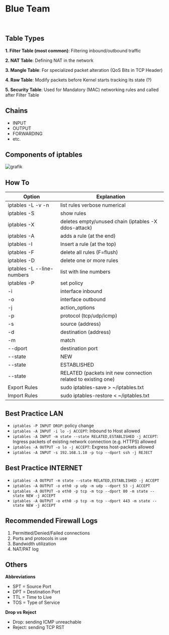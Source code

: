 # Blue Team

<br />

## Table Types

**1. Filter Table (most common)**: Filtering inbound/outbound traffic

**2. NAT Table**: Defining NAT in the network

**3. Mangle Table**: For specialized packet alteration (QoS Bits in TCP Header)

**4. Raw Table**: Modify packets before Kernel starts tracking its state (?)

**5. Security Table**: Used for Mandatory (MAC) networking rules and called after Filter Table

## Chains
- INPUT
- OUTPUT
- FORWARDING
- etc.

## Components of iptables

![grafik](https://user-images.githubusercontent.com/84674087/132100832-0639895d-de51-40ea-b331-cd402d30bafa.png)

## How To

Option | Explanation
------ | -----------
iptables -L -v -n | list rules verbose numerical
iptables -S | show rules
iptables -X | deletes empty/unused chain (iptables -X ddos-attack)
iptables -A | adds a rule (at the end)
iptables -I | Insert a rule (at the top)
iptables -F | delete all rules (F=flush)
iptables -D | delete one or more rules
iptables -L --line-numbers | list with line numbers
iptables -P | set policy
-i | interface inbound
-o | interface outbound
-j | action_options
-p | protocol (tcp/udp/icmp)
-s | source (address)
-d | destination (address)
-m | match
--dport | destination port
--state | NEW
--state | ESTABLISHED
--state | RELATED (packets init new connection related to existing one)
Export Rules | sudo iptables-save > ~/iptables.txt
Import Rules | sudo iptables-restore < ~/iptables.txt

## Best Practice LAN

- `iptables -P INPUT DROP`: policy change
- `iptables -A INPUT -i lo -j ACCEPT`: Inbound to Host allowed
- `iptables -A INPUT -m state --state RELATED,ESTABLISHED -j ACCEPT`: Ingress packets of existing network connection (e.g. HTTPS) allowed
- `iptables -A OUTPUT -o lo -j ACCEPT`: Exgress host-packets allowed
- `iptables -A INPUT -s 192.168.1.10 -p tcp --dport ssh -j REJECT`

## Best Practice INTERNET
- `iptables -A OUTPUT -m state --state RELATED,ESTABLISHED -j ACCEPT`
- `iptables -A OUTPUT -o eth0 -p udp -m udp --dport 53 -j ACCEPT`
- `iptables -A OUTPUT -o eth0 -p tcp -m tcp --dport 80 -m state --state NEW -j ACCEPT`
- `iptables -A OUTPUT -o eth0 -p tcp -m tcp --dport 443 -m state --state NEW -j ACCEPT`

## Recommended Firewall Logs

1. Permitted/Denied/Failed connections
2. Ports and protocols in use
3. Bandwidth utilization
4. NAT/PAT log

## Others

**Abbreviations**
- SPT = Source Port
- DPT = Destination Port
- TTL = Time to Live
- TOS = Type of Service

**Drop vs Reject**
- Drop: sending ICMP unreachable
- Reject: sending TCP RST

